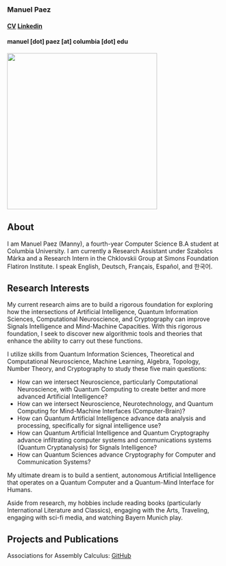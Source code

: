 ### Manuel Paez
#### [CV](https://mannypaeza.github.io/Resume_ManuelPaez.pdf) [Linkedin](https://www.linkedin.com/in/manuelpaeza/) 
#### manuel [dot] paez [at] columbia [dot] edu

<img src="https://mannypaeza.github.io/portrait1.jpg" width="350" height="365">

About
------

I am Manuel Paez (Manny), a fourth-year Computer Science B.A student at Columbia University. I am currently a Research Assistant under Szabolcs Márka and a
Research Intern in the Chklovskii Group at Simons Foundation Flatiron Institute. I speak English, Deutsch, Français, Español, and 한국어. 

Research Interests
------
 
My current research aims are to build a rigorous foundation for exploring how the intersections of Artificial Intelligence, Quantum Information Sciences, Computational Neuroscience, and Cryptography can improve Signals Intelligence and Mind-Machine Capacities. With this rigorous foundation, I seek to discover new algorithmic tools and theories that enhance the ability to carry out these functions.
 
I utilize skills from Quantum Information Sciences, Theoretical and Computational Neuroscience, Machine Learning, Algebra, Topology, Number Theory, and Cryptography to study these five main questions:
* How can we intersect Neuroscience, particularly Computational Neuroscience, with Quantum Computing to create better and more advanced Artificial Intelligence?
* How can we intersect Neuroscience, Neurotechnology, and Quantum Computing for Mind-Machine Interfaces (Computer-Brain)?
* How can Quantum Artificial Intelligence advance data analysis and processing, specifically for signal intelligence use?
* How can Quantum Artificial Intelligence and Quantum Cryptography advance infiltrating computer systems and communications systems (Quantum Cryptanalysis) for Signals Intelligence?
* How can Quantum Sciences advance Cryptography for Computer and Communication Systems?
 
My ultimate dream is to build a sentient, autonomous Artificial Intelligence that operates on a Quantum Computer and a Quantum-Mind Interface for Humans.

Aside from research, my hobbies include reading books (particularly International Literature and Classics), engaging with the Arts, Traveling, engaging with sci-fi media, and watching Bayern Munich play. 

Projects and Publications
------

Associations for Assembly Calculus: [GitHub](https://github.com/mannypaeza/assemblies)
